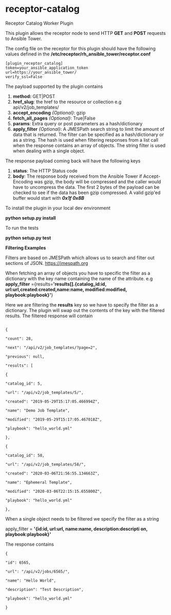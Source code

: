 # receptor-catalog
Receptor Catalog Worker Plugin

This plugin allows the receptor node to send HTTP **GET** and **POST** requests
to Ansible Tower.

The config file on the receptor for this plugin should have the following values defined in the **/etc/receptor/rh_ansible_tower/receptor.conf**

```
[plugin_receptor_catalog]
token=your_ansible_application_token
url=https://your_ansible_tower/
verify_ssl=False
```

The payload supported by the plugin contains

 1. **method:** GET|POST
 2. **href_slug**: the href to the resource or collection e.g api/v2/job_templates/
 3. **accept_encoding** *{Optional}*: gzip
 4. **fetch_all_pages** *{Optional}*: True|False 
 5. **params**: Extra query or post parameters as a hash/dictionary
 6. **apply_filter** *{Optional}*: A JMESPath search string to limit the amount of data that is returned. The filter can be specified as a hash/dictionary or as a string. The hash is used when filtering responses from a list call when the response contains an array of objects. The string filter is used when dealing with a single object.


The response payload coming back will have the following keys

 1. **status**: The HTTP Status code
 2. **body**:  The response body received from the Ansible Tower
       if Accept-Encoding was gzip, the body will be compressed and
       the caller would have to uncompress the data. The first 2 bytes
       of the payload can be checked to see if the data has been gzip
       compressed. A valid gzip'ed buffer would start with ***0x1f 0x8B*** 

To install the plugin in your local dev environment

**python setup.py install**

To run the tests

**python setup.py test**


**Filtering Examples**

Filters are based on JMESPath which allows us to search and filter out sections of JSON.
https://jmespath.org


When fetching an array of objects you have to specific the filter as a dictionary with the key name containing the name of the attribute.
e.g
**apply_filter** ={results=**'results[].{catalog_id:id, url:url,created:created,name:name, modified:modified, playbook:playbook}'**}

Here we are filtering the **results** key so we have to specify the filter as a dictionary. The plugin will swap out the contents of the key with the filtered results.
The filtered response will contain
```

{

"count": 28,

"next": "/api/v2/job_templates/?page=2",

"previous": null,

"results": [

{

"catalog_id": 5,

"url": "/api/v2/job_templates/5/",

"created": "2019-05-29T15:17:05.466994Z",

"name": "Demo Job Template",

"modified": "2019-05-29T15:17:05.467018Z",

"playbook": "hello_world.yml"

},

{

"catalog_id": 58,

"url": "/api/v2/job_templates/58/",

"created": "2020-03-06T21:56:55.134663Z",

"name": "Ephemeral Template",

"modified": "2020-03-06T22:15:15.655800Z",

"playbook": "hello_world.yml"

},
```

When a single object needs to be filtered we specify the filter as a string

apply_filter = **'{id:id, url:url, name:name, description:descripti  on, playbook:playbook}'**

The response contains
```
{

"id": 6565,

"url": "/api/v2/jobs/6565/",

"name": "Hello World",

"description": "Test Description",

"playbook": "hello_world.yml"

}
```
